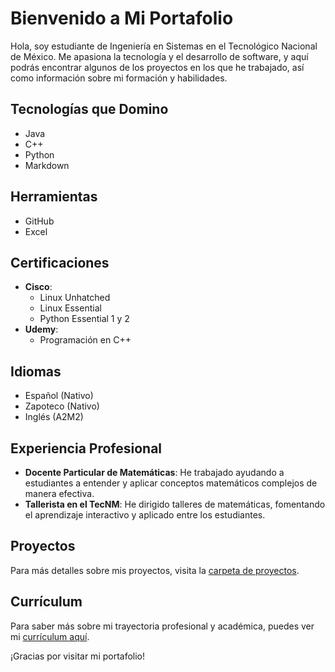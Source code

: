 # Bienvenido a Mi Portafolio

Hola, soy estudiante de Ingeniería en Sistemas en el Tecnológico Nacional de México. Me apasiona la tecnología y el desarrollo de software, y aquí podrás encontrar algunos de los proyectos en los que he trabajado, así como información sobre mi formación y habilidades.

## Tecnologías que Domino
- Java
- C++
- Python
- Markdown

## Herramientas
- GitHub
- Excel

## Certificaciones
- **Cisco**:
  - Linux Unhatched
  - Linux Essential
  - Python Essential 1 y 2
- **Udemy**:
  - Programación en C++

## Idiomas
- Español (Nativo)
- Zapoteco (Nativo)
- Inglés (A2M2)

## Experiencia Profesional
- **Docente Particular de Matemáticas**: He trabajado ayudando a estudiantes a entender y aplicar conceptos matemáticos complejos de manera efectiva.
- **Tallerista en el TecNM**: He dirigido talleres de matemáticas, fomentando el aprendizaje interactivo y aplicado entre los estudiantes.

## Proyectos
Para más detalles sobre mis proyectos, visita la [carpeta de proyectos](/Proyectos/Proyectos.html).

## Currículum
Para saber más sobre mi trayectoria profesional y académica, puedes ver mi [currículum aquí](/Currículum/index.html).

¡Gracias por visitar mi portafolio!
